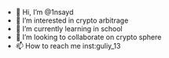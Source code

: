 - 👋 Hi, I’m @1nsayd
- 👀 I’m interested in crypto arbitrage
- 🌱 I’m currently learning in school
- 💞️ I’m looking to collaborate on crypto sphere
- 📫 How to reach me inst:guliy_13

<!---
1nsayd/1nsayd is a ✨ special ✨ repository because its `README.md` (this file) appears on your GitHub profile.
You can click the Preview link to take a look at your changes.
--->

